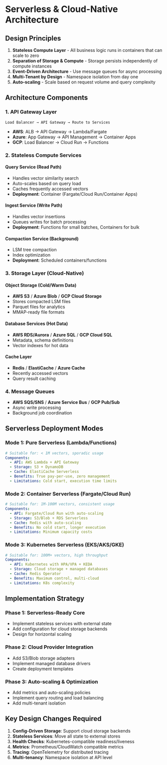 # Serverless & Cloud-Native Architecture

## Design Principles

1. **Stateless Compute Layer** - All business logic runs in containers that can scale to zero
2. **Separation of Storage & Compute** - Storage persists independently of compute instances  
3. **Event-Driven Architecture** - Use message queues for async processing
4. **Multi-Tenant by Design** - Namespace isolation from day one
5. **Auto-scaling** - Scale based on request volume and query complexity

## Architecture Components

### 1. API Gateway Layer
```
Load Balancer → API Gateway → Route to Services
```
- **AWS**: ALB → API Gateway → Lambda/Fargate
- **Azure**: App Gateway → API Management → Container Apps
- **GCP**: Load Balancer → Cloud Run → Functions

### 2. Stateless Compute Services

#### Query Service (Read Path)
- Handles vector similarity search
- Auto-scales based on query load
- Caches frequently accessed vectors
- **Deployment**: Container (Fargate/Cloud Run/Container Apps)

#### Ingest Service (Write Path) 
- Handles vector insertions
- Queues writes for batch processing
- **Deployment**: Functions for small batches, Containers for bulk

#### Compaction Service (Background)
- LSM tree compaction
- Index optimization  
- **Deployment**: Scheduled containers/functions

### 3. Storage Layer (Cloud-Native)

#### Object Storage (Cold/Warm Data)
- **AWS S3** / **Azure Blob** / **GCP Cloud Storage**
- Stores compacted LSM files
- Parquet files for analytics
- MMAP-ready file formats

#### Database Services (Hot Data)
- **AWS RDS/Aurora** / **Azure SQL** / **GCP Cloud SQL**
- Metadata, schema definitions
- Vector indexes for hot data

#### Cache Layer
- **Redis** / **ElastiCache** / **Azure Cache**
- Recently accessed vectors
- Query result caching

### 4. Message Queues
- **AWS SQS/SNS** / **Azure Service Bus** / **GCP Pub/Sub**
- Async write processing
- Background job coordination

## Serverless Deployment Modes

### Mode 1: Pure Serverless (Lambda/Functions)
```yaml
# Suitable for: < 1M vectors, sporadic usage
Components:
  - API: AWS Lambda + API Gateway
  - Storage: S3 + DynamoDB
  - Cache: ElastiCache Serverless
  - Benefits: True pay-per-use, zero management
  - Limitations: Cold start, execution time limits
```

### Mode 2: Container Serverless (Fargate/Cloud Run)
```yaml
# Suitable for: 1M-100M vectors, consistent usage  
Components:
  - API: Fargate/Cloud Run with auto-scaling
  - Storage: S3/Blob + RDS Serverless
  - Cache: Redis with auto-scaling
  - Benefits: No cold start, longer execution
  - Limitations: Minimum capacity costs
```

### Mode 3: Kubernetes Serverless (EKS/AKS/GKE)
```yaml
# Suitable for: 100M+ vectors, high throughput
Components:
  - API: Kubernetes with HPA/VPA + KEDA
  - Storage: Cloud storage + managed databases  
  - Cache: Redis Operator
  - Benefits: Maximum control, multi-cloud
  - Limitations: K8s complexity
```

## Implementation Strategy

### Phase 1: Serverless-Ready Core
- Implement stateless services with external state
- Add configuration for cloud storage backends
- Design for horizontal scaling

### Phase 2: Cloud Provider Integration  
- Add S3/Blob storage adapters
- Implement managed database drivers
- Create deployment templates

### Phase 3: Auto-scaling & Optimization
- Add metrics and auto-scaling policies
- Implement query routing and load balancing
- Add multi-tenant isolation

## Key Design Changes Required

1. **Config-Driven Storage**: Support cloud storage backends
2. **Stateless Services**: Move all state to external stores
3. **Health Checks**: Kubernetes-compatible readiness/liveness
4. **Metrics**: Prometheus/CloudWatch compatible metrics
5. **Tracing**: OpenTelemetry for distributed tracing
6. **Multi-tenancy**: Namespace isolation at API level